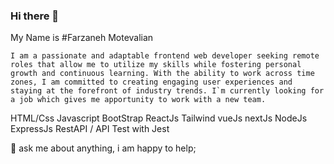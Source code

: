 ### Hi there 👋
My Name is #Farzaneh Motevalian 

```
I am a passionate and adaptable frontend web developer seeking remote roles that allow me to utilize my skills while fostering personal growth and continuous learning. With the ability to work across time zones, I am committed to creating engaging user experiences and staying at the forefront of industry trends. I`m currently looking for a job which gives me apportunity to work with a new team. 
```

HTML/Css
Javascript
BootStrap
ReactJs
Tailwind
vueJs
nextJs
NodeJs
ExpressJs
RestAPI / API
Test with Jest

💬 ask me about anything, i am happy to help;
